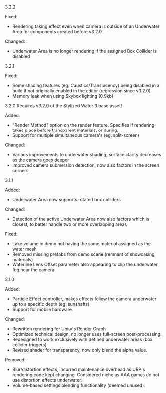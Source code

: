 3.2.2

Fixed:
- Rendering taking effect even when camera is outside of an Underwater Area for components created before v3.2.0

Changed:
- Underwater Area is no longer rendering if the assigned Box Collider is disabled

3.2.1

Fixed:
- Some shading features (eg. Caustics/Translucency) being disabled in a build if not originally enabled in the editor (regression since v3.2.0)
- Memory leak when using Skybox lighting (0.9kb)

3.2.0
Requires v3.2.0 of the Stylized Water 3 base asset!

Added:
- "Render Method" option on the render feature. Specifies if rendering takes place before transparent materials, or during.
- Support for multiple simultaneous camera's (eg. split-screen)

Changed:
- Various improvements to underwater shading, surface clarity decreases as the camera goes deeper
- Improved camera submersion detection, now also factors in the screen corners.

3.1.1

Added:
- Underwater Area now supports rotated box colliders

Changed:
- Detection of the active Underwater Area now also factors which is closest, to better handle two or more overlapping areas

Fixed:
- Lake volume in demo not having the same material assigned as the water mesh
- Removed missing prefabs from demo scene (remnant of showcasing materials)
- Waterline Lens Offset parameter also appearing to clip the underwater fog near the camera

3.1.0

Added:
- Particle Effect controller, makes effects follow the camera underwater up to a specific depth (eg. sunshafts)
- Support for mobile hardware.

Changed:
- Rewritten rendering for Unity's Render Graph
- Optimized technical design, no longer uses full-screen post-processing.
- Redesigned to work exclusively with defined underwater areas (box collider triggers)
- Revised shader for transparency, now only blend the alpha value.

Removed:
- Blur/distortion effects, incurred maintenance overhead as URP's rendering code kept changing. Considered niche as AAA games do not use distortion effects underwater.
- Volume-based settings blending functionality (deemed unused).